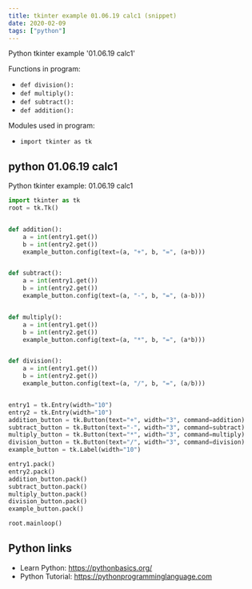 ```yaml
---
title: tkinter example 01.06.19 calc1 (snippet)
date: 2020-02-09
tags: ["python"]
---
```

Python tkinter example '01.06.19 calc1'

Functions in program: 
* `def division():`
* `def multiply():`
* `def subtract():`
* `def addition():`

Modules used in program: 
* `import tkinter as tk`

## python 01.06.19 calc1

Python tkinter example: 01.06.19 calc1

```python
import tkinter as tk
root = tk.Tk()


def addition():
	a = int(entry1.get())
	b = int(entry2.get())
	example_button.config(text=(a, "+", b, "=", (a+b)))


def subtract():
	a = int(entry1.get())
	b = int(entry2.get())
	example_button.config(text=(a, "-", b, "=", (a-b)))


def multiply():
	a = int(entry1.get())
	b = int(entry2.get())
	example_button.config(text=(a, "*", b, "=", (a*b)))


def division():
	a = int(entry1.get())
	b = int(entry2.get())
	example_button.config(text=(a, "/", b, "=", (a/b)))


entry1 = tk.Entry(width="10")
entry2 = tk.Entry(width="10")
addition_button = tk.Button(text="+", width="3", command=addition)
subtract_button = tk.Button(text="-", width="3", command=subtract)
multiply_button = tk.Button(text="*", width="3", command=multiply)
division_button = tk.Button(text="/", width="3", command=division)
example_button = tk.Label(width="10")

entry1.pack()
entry2.pack()
addition_button.pack()
subtract_button.pack()
multiply_button.pack()
division_button.pack()
example_button.pack()

root.mainloop()

```

## Python links

- Learn Python: https://pythonbasics.org/
- Python Tutorial: https://pythonprogramminglanguage.com
